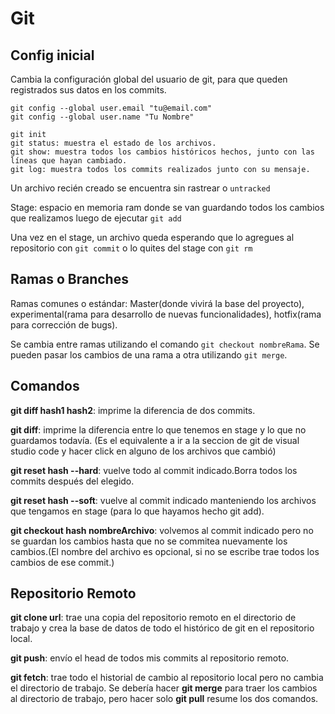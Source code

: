 # Git

## Config inicial

Cambia la configuración global del usuario de git, para que queden registrados sus datos en los commits.
```
git config --global user.email "tu@email.com"
git config --global user.name "Tu Nombre"
```

```
git init
git status: muestra el estado de los archivos.
git show: muestra todos los cambios históricos hechos, junto con las líneas que hayan cambiado.
git log: muestra todos los commits realizados junto con su mensaje.
```

Un archivo recién creado se encuentra sin rastrear o `untracked`

Stage: espacio en memoria ram donde se van guardando todos los cambios que realizamos luego de ejecutar `git add`

Una vez en el stage, un archivo queda esperando que lo agregues al repositorio con `git commit` o lo quites del stage con `git rm`

## Ramas o Branches
Ramas comunes o estándar: Master(donde vivirá la base del proyecto), experimental(rama para desarrollo de nuevas funcionalidades), hotfix(rama para corrección de bugs).

Se cambia entre ramas utilizando el comando `git checkout nombreRama`.
Se pueden pasar los cambios de una rama a otra utilizando `git merge`.

## Comandos

**git diff hash1 hash2**: imprime la diferencia de dos commits. 

**git diff**: imprime la diferencia entre lo que tenemos en stage y lo que no guardamos todavía. (Es el equivalente a ir a la seccion de git de visual studio code y hacer click en alguno de los archivos que cambió)

**git reset hash --hard**: vuelve todo al commit indicado.Borra todos los commits después del elegido.

**git reset hash --soft**: vuelve al commit indicado manteniendo los archivos que tengamos en stage (para lo que hayamos hecho git add).

**git checkout hash nombreArchivo**: volvemos al commit indicado pero no se guardan los cambios hasta que no se commitea nuevamente los cambios.(El nombre del archivo es opcional, si no se escribe trae todos los cambios de ese commit.)

## Repositorio Remoto

**git clone url**: trae una copia del repositorio remoto en el directorio de trabajo y crea la base de datos de todo el histórico de git en el repositorio local.

**git push**: envío el head de todos mis commits al repositorio remoto.

**git fetch**: trae todo el historial de cambio al repositorio local pero no cambia el directorio de trabajo. Se debería hacer **git merge** para traer los cambios al directorio de trabajo, pero hacer solo **git pull** resume los dos comandos.











